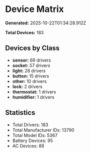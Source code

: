 # Device Matrix

**Generated:** 2025-10-22T01:34:28.912Z

**Total Devices:** 183

## Devices by Class

- **sensor:** 69 drivers
- **socket:** 57 drivers
- **light:** 28 drivers
- **button:** 15 drivers
- **other:** 10 drivers
- **lock:** 2 drivers
- **thermostat:** 1 drivers
- **humidifier:** 1 drivers

## Statistics

- Total Drivers: 183
- Total Manufacturer IDs: 13790
- Total Model IDs: 5367
- Battery Devices: 95
- AC Devices: 88
